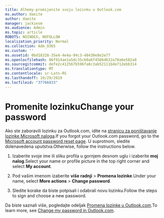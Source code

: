 ```yaml
---
title: Alhemy-promijenite svoju lozinku u Outlook.com
ms.author: daeite
author: daeite
manager: jackiesm
ms.audience: Admin
ms.topic: article
ROBOTS: NOINDEX, NOFOLLOW
localization_priority: Normal
ms.collection: Adm_O365
ms.custom: ''
ms.assetid: 0bd18328-35e4-4e4a-94c3-48430e8e2e77
ms.openlocfilehash: 06f914ae1a5dc35c60a6f4586d632a78a6e582a8
ms.sourcegitcommit: defe2c412567b596fa8c3ab52111bde712ebb314
ms.translationtype: MT
ms.contentlocale: sr-Latn-RS
ms.lasthandoff: 10/29/2019
ms.locfileid: "37766833"
---
```

# <a name="change-your-password"></a><span data-ttu-id="de80f-102">Promenite lozinku</span><span class="sxs-lookup"><span data-stu-id="de80f-102">Change your password</span></span>

<span data-ttu-id="de80f-103">Ako ste zaboravili lozinku za Outlook.com, idite na [stranicu za poništavanje lozinke Microsoft naloga](https://go.microsoft.com/fwlink/p/?linkid=841909).</span><span class="sxs-lookup"><span data-stu-id="de80f-103">If you forgot your Outlook.com password, go to the [Microsoft account password reset page](https://go.microsoft.com/fwlink/p/?linkid=841909).</span></span> <span data-ttu-id="de80f-104">U suprotnom, sledite dolenavedena uputstva.</span><span class="sxs-lookup"><span data-stu-id="de80f-104">Otherwise, follow the instructions below.</span></span>
  
1. <span data-ttu-id="de80f-105">Izaberite svoje ime ili sliku profila u gornjem desnom uglu i izaberite **moj nalog**.</span><span class="sxs-lookup"><span data-stu-id="de80f-105">Select your name or profile picture in the top right corner and select **My account**.</span></span> 
    
2. <span data-ttu-id="de80f-106">Pod vašim imenom izaberite **više radnji** > **Promena lozinke**.</span><span class="sxs-lookup"><span data-stu-id="de80f-106">Under your name, select **More actions** > **Change password**.</span></span> 
    
3. <span data-ttu-id="de80f-107">Sledite korake da biste potpisali i odabrali novu lozinku.</span><span class="sxs-lookup"><span data-stu-id="de80f-107">Follow the steps to sign and choose a new password.</span></span> 
    
<span data-ttu-id="de80f-108">Da biste saznali više, pogledajte odeljak [Promena lozinke u Outlook.com](https://support.office.com/article/2138d690-811c-4545-b2f3-e4dbe80c9735.aspx).</span><span class="sxs-lookup"><span data-stu-id="de80f-108">To learn more, see [Change my password in Outlook.com](https://support.office.com/article/2138d690-811c-4545-b2f3-e4dbe80c9735.aspx).</span></span>
  

